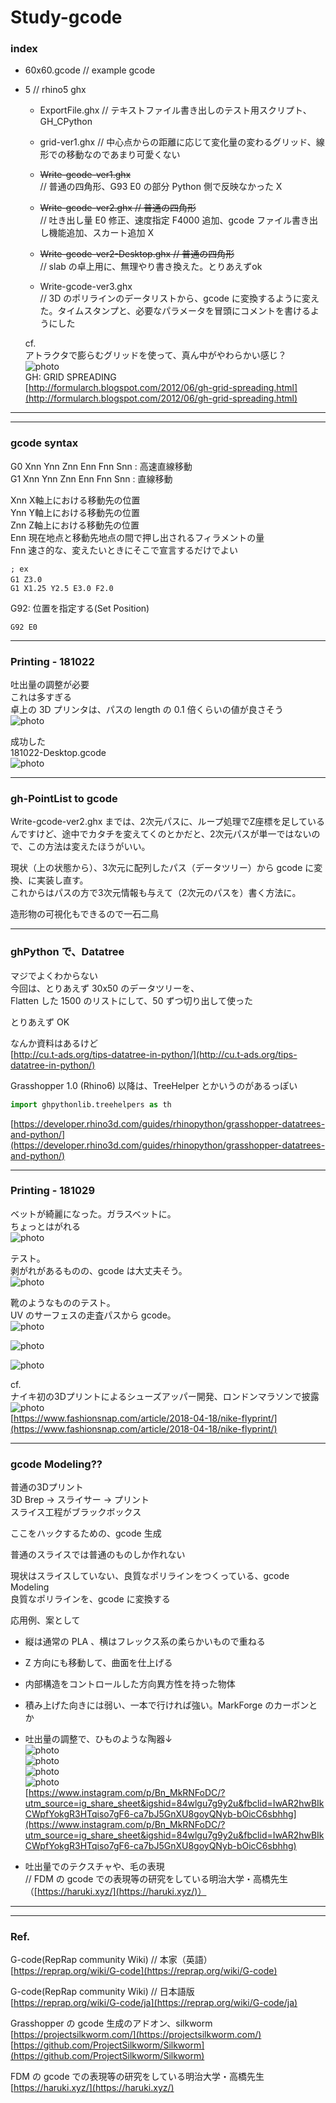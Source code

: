 # Study-gcode  

### index  

- 60x60.gcode // example gcode  

- 5 // rhino5 ghx  

  - ExportFile.ghx // テキストファイル書き出しのテスト用スクリプト、GH_CPython  

  - grid-ver1.ghx // 中心点からの距離に応じて変化量の変わるグリッド、線形での移動なのであまり可愛くない  

  - ~~Write-gcode-ver1.ghx~~  
    // 普通の四角形、G93 E0 の部分 Python 側で反映なかった X  
  - ~~Write-gcode-ver2.ghx // 普通の四角形~~  
    // 吐き出し量 E0 修正、速度指定 F4000 追加、gcode ファイル書き出し機能追加、スカート追加 X  
  - ~~Write-gcode-ver2-Desktop.ghx // 普通の四角形~~  
    // slab の卓上用に、無理やり書き換えた。とりあえずok  
  - Write-gcode-ver3.ghx  
    // 3D のポリラインのデータリストから、gcode に変換するように変えた。タイムスタンプと、必要なパラメータを冒頭にコメントを書けるようにした  



  cf.  
  アトラクタで膨らむグリッドを使って、真ん中がやわらかい感じ？  
  ![photo](grid.png)  
  GH: GRID SPREADING  
  [http://formularch.blogspot.com/2012/06/gh-grid-spreading.html](http://formularch.blogspot.com/2012/06/gh-grid-spreading.html)  



---  

---  


### gcode syntax  


G0 Xnn Ynn Znn Enn Fnn Snn : 高速直線移動  
G1 Xnn Ynn Znn Enn Fnn Snn : 直線移動  


Xnn X軸上における移動先の位置  
Ynn Y軸上における移動先の位置  
Znn Z軸上における移動先の位置  
Enn 現在地点と移動先地点の間で押し出されるフィラメントの量  
Fnn 速さ的な、変えたいときにそこで宣言するだけでよい  

```gcode
; ex
G1 Z3.0　
G1 X1.25 Y2.5 E3.0 F2.0

```





G92: 位置を指定する(Set Position)

```gcode
G92 E0
```


---  


### Printing - 181022  

吐出量の調整が必要  
これは多すぎる  
卓上の 3D プリンタは、パスの length の 0.1 倍くらいの値が良さそう  
![photo](photo/181022-01.jpg)  


成功した  
181022-Desktop.gcode  
![photo](photo/181022-02.jpg)  


---  


### gh-PointList to gcode  

Write-gcode-ver2.ghx までは、2次元パスに、ループ処理でZ座標を足しているんですけど、途中でカタチを変えてくのとかだと、2次元パスが単一ではないので、この方法は変えたほうがいい。  

現状（上の状態から）、3次元に配列したパス（データツリー）から gcode に変換、に実装し直す。  
これからはパスの方で3次元情報も与えて（2次元のパスを）書く方法に。

造形物の可視化もできるので一石二鳥  


---  


### ghPython で、Datatree  

マジでよくわからない  
今回は、とりあえず 30x50 のデータツリーを、  
Flatten した 1500 のリストにして、50 ずつ切り出して使った  

とりあえず OK  

なんか資料はあるけど  
[http://cu.t-ads.org/tips-datatree-in-python/](http://cu.t-ads.org/tips-datatree-in-python/)  

Grasshopper 1.0 (Rhino6) 以降は、TreeHelper とかいうのがあるっぽい  
```python
import ghpythonlib.treehelpers as th
```
[https://developer.rhino3d.com/guides/rhinopython/grasshopper-datatrees-and-python/](https://developer.rhino3d.com/guides/rhinopython/grasshopper-datatrees-and-python/)  


---  


### Printing - 181029  

ベットが綺麗になった。ガラスベットに。  
ちょっとはがれる  
![photo](photo/181029-01.jpg)

テスト。  
剥がれがあるものの、gcode は大丈夫そう。  
![photo](photo/181029-02.jpg)  

靴のようなもののテスト。  
UV のサーフェスの走査パスから gcode。  
![photo](photo/181029-03.jpg)  

![photo](photo/181029-04.jpg)  

![photo](photo/181029-05.jpg)  


cf.  
ナイキ初の3Dプリントによるシューズアッパー開発、ロンドンマラソンで披露  
![photo](photo/nike_flyprint.jpg)  
[https://www.fashionsnap.com/article/2018-04-18/nike-flyprint/](https://www.fashionsnap.com/article/2018-04-18/nike-flyprint/)  


---  


### gcode Modeling??


普通の3Dプリント  
3D Brep → スライサー → プリント  
スライス工程がブラックボックス  

ここをハックするための、gcode 生成  

普通のスライスでは普通のものしか作れない  

現状はスライスしていない、良質なポリラインをつくっている、gcode Modeling  
良質なポリラインを、gcode に変換する    

応用例、案として  

- 縦は通常の PLA 、横はフレックス系の柔らかいもので重ねる  

- Z 方向にも移動して、曲面を仕上げる  

- 内部構造をコントロールした方向異方性を持った物体  

- 積み上げた向きには弱い、一本で行ければ強い。MarkForge のカーボンとか  

- 吐出量の調整で、ひものような陶器↓  
![photo](photo/gcode-01.jpg)  
![photo](photo/gcode-02.jpg)  
![photo](photo/gcode-03.jpg)  
![photo](photo/gcode-04.jpg)  
[https://www.instagram.com/p/Bn_MkRNFoDC/?utm_source=ig_share_sheet&igshid=84wlgu7g9y2u&fbclid=IwAR2hwBIkCWpfYokgR3HTqiso7gF6-ca7bJ5GnXU8goyQNyb-bOicC6sbhhg](https://www.instagram.com/p/Bn_MkRNFoDC/?utm_source=ig_share_sheet&igshid=84wlgu7g9y2u&fbclid=IwAR2hwBIkCWpfYokgR3HTqiso7gF6-ca7bJ5GnXU8goyQNyb-bOicC6sbhhg)  

- 吐出量でのテクスチャや、毛の表現  
// FDM の gcode での表現等の研究をしている明治大学・高橋先生（[https://haruki.xyz/](https://haruki.xyz/)）  


---  

---


### Ref.  

G-code(RepRap community Wiki) // 本家（英語）  
[https://reprap.org/wiki/G-code](https://reprap.org/wiki/G-code)  

G-code(RepRap community Wiki) // 日本語版   
[https://reprap.org/wiki/G-code/ja](https://reprap.org/wiki/G-code/ja)  

Grasshopper の gcode 生成のアドオン、silkworm  
[https://projectsilkworm.com/](https://projectsilkworm.com/)  
[https://github.com/ProjectSilkworm/Silkworm](https://github.com/ProjectSilkworm/Silkworm)  

FDM の gcode での表現等の研究をしている明治大学・高橋先生  
[https://haruki.xyz/](https://haruki.xyz/)  
